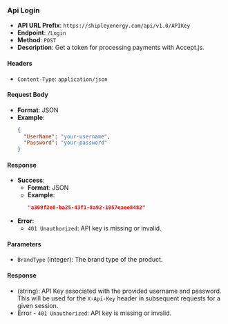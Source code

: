 
### Api Login

- **API URL Prefix**: `https://shipleyenergy.com/api/v1.0/APIKey`
- **Endpoint**: `/Login`
- **Method**: `POST`
- **Description**: Get a token for processing payments with Accept.js.

#### Headers
- `Content-Type`: `application/json`

#### Request Body
- **Format**: JSON
- **Example**:
    ```json
    {
      "UserName": "your-username",
      "Password": "your-password"
    }
    ```

#### Response
- **Success**:
  - **Format**: JSON
  - **Example**:
    ```json
    "a309f2e8-ba25-43f1-8a92-1057eaee8482"
    ```
- **Error**:
  - `401 Unauthorized`: API key is missing or invalid.

#### Parameters
- `BrandType` (integer): The brand type of the product.

#### Response
- (string): API Key associated with the provided username and password. This will be used for the `X-Api-Key` header in subsequent requests for a given session.
- Error - `401 Unauthorized`: API key is missing or invalid.